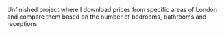 Unfinished project where I download prices from specific areas of London and compare them based on the number of bedrooms, bathrooms and receptions. 
